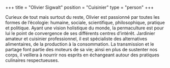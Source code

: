 +++
title = "Olivier Sigwalt"
position = "Cuisinier"
type = "person"
+++

Curieux de tout mais surtout du reste, Olivier est passionné par toutes les
formes de l’écologie: humaine, sociale, scientifique, philosophique, pratique et
politique. Ayant une vision holistique du monde, la permaculture est pour lui le
point de convergence de ses différents centres d’intérêt. Jardinier amateur et
cuisinier professionnel, il est spécialiste des alternatives alimentaires, de la
production à la consommation. La transmission et le partage font partie des
moteurs de sa vie; ainsi en plus de sustenter nos corps, il veillera à nourrir
nos esprits en échangeant autour des pratiques culinaires respectueuses.
